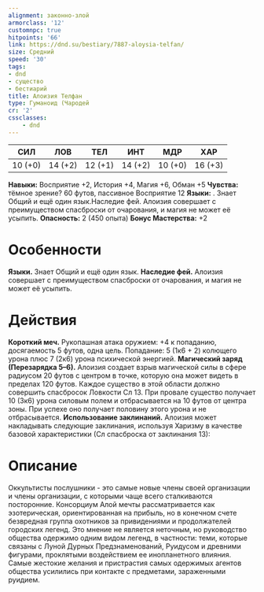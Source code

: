 ```yaml
---
alignment: законно-злой
armorclass: '12'
customnpc: true
hitpoints: '66'
link: https://dnd.su/bestiary/7887-aloysia-telfan/
size: Средний
speed: '30'
tags:
- dnd
- существо
- бестиарий
title: Алоизия Телфан
type: Гуманоид (Чародей
cr: '2'
cssclasses:
    - dnd
---
```



| СИЛ | ЛОВ | ТЕЛ | ИНТ | МДР | ХАР |
|---|---|---|---|---|---|
| 10 (+0) | 14 (+2) | 12 (+1) | 14 (+2) | 10 (+0) | 16 (+3) |
**Навыки:** Восприятие +2, История +4, Магия +6, Обман +5
**Чувства:** тёмное зрение? 60 футов, пассивное Восприятие 12
**Языки:** . Знает Общий и ещё один язык.Наследие фей. Алоизия совершает с преимуществом спасброски от очарования, и магия не может её усыпить.
**Опасность:** 2 (450 опыта)
**Бонус Мастерства:** +2


# Особенности
**Языки.** Знает Общий и ещё один язык.
**Наследие фей.** Алоизия совершает с преимуществом спасброски от очарования, и магия не может её усыпить.


# Действия
**Короткий меч.** Рукопашная атака оружием: +4 к попаданию, досягаемость 5 футов, одна цель. Попадание: 5 (1к6 + 2) колющего урона плюс 7 (2к6) урона психической энергией.
**Магический заряд (Перезарядка 5–6).** Алоизия создает взрыв магической силы в сфере радиусом 20 футов с центром в точке, которую она может видеть в пределах 120 футов. Каждое существо в этой области должно совершить спасбросок Ловкости Сл 13. При провале существо получает 10 (3к6) урона силовым полем и отбрасывается на 10 футов от центра зоны. При успехе оно получает половину этого урона и не отбрасывается.
**Использование заклинаний.** Алоизия может накладывать следующие заклинания, используя Харизму в качестве базовой характеристики (Сл спасброска от заклинания 13):


# Описание
Оккультисты послушники - это самые новые члены своей организации и члены организации, с которыми чаще всего сталкиваются посторонние. Консорциум Алой мечты рассматривается как эзотерическая, ориентированная на прибыль, но в конечном счете безвредная группа охотников за привидениями и продолжателей городских легенд. Это мнение не является неточным, но руководство общества одержимо одним видом легенд, в частности: теми, которые связаны с Луной Дурных Предзнаменований, Руидусом и древними фигурами, проклятыми воздействием ее инопланетного влияния. Самые жестокие желания и пристрастия самых одержимых агентов общества усилились при контакте с предметами, зараженными руидием.